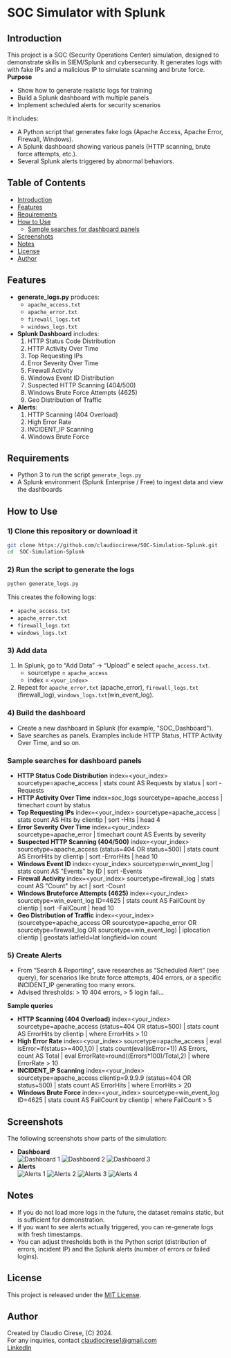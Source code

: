 # SOC Simulator with Splunk

## Introduction
This project is a SOC (Security Operations Center) simulation,
designed to demonstrate skills in SIEM/Splunk and cybersecurity.
It generates logs with with fake IPs and a malicious IP to simulate scanning and
brute force. 
**Purpose**
- Show how to generate realistic logs for training
- Build a Splunk dashboard with multiple panels
- Implement scheduled alerts for security scenarios

It includes:
- A Python script that generates fake logs (Apache Access, Apache Error, Firewall, Windows).
- A Splunk dashboard showing various panels (HTTP scanning, brute force attempts, etc.).
- Several Splunk alerts triggered by abnormal behaviors.

## Table of Contents
- [Introduction](#introduction)
- [Features](#features#)
- [Requirements](#requirements)
- [How to Use](how-to-use)
   - [Sample searches for dashboard panels](#sample-searches-for-dashboard-panels)
- [Screenshots](#screenshots)
- [Notes](#notes)
- [License](#license)
- [Author](#author)


## Features
- **generate_logs.py** produces:
  - `apache_access.txt`
  - `apache_error.txt`
  - `firewall_logs.txt`
  - `windows_logs.txt`
- **Splunk Dashboard** includes:
  1. HTTP Status Code Distribution
  2. HTTP Activity Over Time
  3. Top Requesting IPs
  4. Error Severity Over Time
  5. Firewall Activity
  6. Windows Event ID Distribution
  7. Suspected HTTP Scanning (404/500)
  8. Windows Brute Force Attempts (4625)
  9. Geo Distribution of Traffic
- **Alerts**:
  1. HTTP Scanning (404 Overload)
  2. High Error Rate
  3. INCIDENT_IP Scanning
  4. Windows Brute Force

## Requirements
- Python 3 to run the script `generate_logs.py`
- A Splunk environment (Splunk Enterprise / Free) to ingest data and view the dashboards

## How to Use

### 1) Clone this repository or download it
```bash
git clone https://github.com/claudiocirese/SOC-Simulation-Splunk.git
cd  SOC-Simulation-Splunk
```

### 2) Run the script to generate the logs
```bash
python generate_logs.py
```
This creates the following logs:
- `apache_access.txt`
- `apache_error.txt`
- `firewall_logs.txt`
- `windows_logs.txt`

### 3) Add data
1. In Splunk, go to “Add Data” → “Upload” e select `apache_access.txt`.
   - sourcetype = `apache_access`
   - index = `<your_index>`
2. Repeat for `apache_error.txt` (apache_error), `firewall_logs.txt` (firewall_log), 
`windows_logs.txt`(win_event_log).

### 4) Build the dashboard
- Create a new dashboard in Splunk (for example, "SOC_Dashboard").
- Save searches as panels. Examples include HTTP Status, HTTP Activity Over Time, and so on.
### Sample searches for dashboard panels
- **HTTP Status Code Distribution**
index=<your_index> sourcetype=apache_access
| stats count AS Requests by status
| sort -Requests
- **HTTP Activity Over Time**
index=soc_logs sourcetype=apache_access
| timechart count by status
- **Top Requesting IPs**
index=<your_index> sourcetype=apache_access
| stats count AS Hits by clientip
| sort -Hits
| head 4
- **Error Severity Over Time**
index=<your_index> sourcetype=apache_error
| timechart count AS Events by severity
- **Suspected HTTP Scanning (404/500)**
index=<your_index> sourcetype=apache_access (status=404 OR status=500)
| stats count AS ErrorHits by clientip
| sort -ErrorHits
| head 10
- **Windows Event ID**
index=<your_index> sourcetype=win_event_log
| stats count AS "Events" by ID
| sort -Events
- **Firewall Activity**
index=<your_index> sourcetype=firewall_log
| stats count AS "Count" by act
| sort -Count
- **Windows Bruteforce Attempts (4625)**
index=<your_index> sourcetype=win_event_log ID=4625
| stats count AS FailCount by clientip
| sort -FailCount
| head 10
- **Geo Distribution of Traffic**
index=<your_index> (sourcetype=apache_access OR sourcetype=apache_error OR sourcetype=firewall_log OR sourcetype=win_event_log)
| iplocation clientip
| geostats latfield=lat longfield=lon count

### 5) Create Alerts
- From “Search & Reporting”, save researches as “Scheduled Alert” (see query), for 
scenarios like brute force attempts, 404 errors, or a specific INCIDENT_IP generating
too many errors.
- Advised thresholds: > 10 404 errors, > 5 login fail...

**Sample queries**

- **HTTP Scanning (404 Overload)**
index=<your_index> sourcetype=apache_access (status=404 OR status=500)
| stats count AS ErrorHits by clientip
| where ErrorHits > 10
- **High Error Rate**
index=<your_index> sourcetype=apache_access
| eval isError=if(status>=400,1,0)
| stats count(eval(isError=1)) AS Errors, count AS Total
| eval ErrorRate=round((Errors*100)/Total,2)
| where ErrorRate > 10
- **INCIDENT_IP Scanning**
index=<your_index> sourcetype=apache_access clientip=9.9.9.9 (status=404 OR status=500)
| stats count AS ErrorHits
| where ErrorHits > 20
- **Windows Brute Force**
index=<your_index> sourcetype=win_event_log ID=4625
| stats count AS FailCount by clientip
| where FailCount > 5

## Screenshots
The following screenshots show parts of the simulation:
- **Dashboard**  
  ![Dashboard 1](screenshots/dashboard1.JPG)
  ![Dashboard 2](screenshots/dashboard2.JPG)
  ![Dashboard 3](screenshots/dashboard3.JPG)
- **Alerts**  
  ![Alerts 1](screenshots/alert1.JPG)
  ![Alerts 2](screenshots/alert2.JPG)
  ![Alerts 3](screenshots/alert3.JPG)
  ![Alerts 4](screenshots/alert4.JPG)

## Notes
- If you do not load more logs in the future, the dataset remains static, but is sufficient 
for demonstration.
- If you want to see alerts actually triggered, you can re-generate logs with fresh timestamps.
- You can adjust thresholds both in the Python script (distribution of errors,
incident IP) and the Splunk alerts (number of errors or failed logins).

## License
This project is released under the [MIT License](./LICENSE).

## Author
Created by Claudio Cirese, (C) 2024.  
For any inquiries, contact <claudiocirese1@gmail.com>  
[LinkedIn](https://www.linkedin.com/in/claudio-cirese-9792472bb)